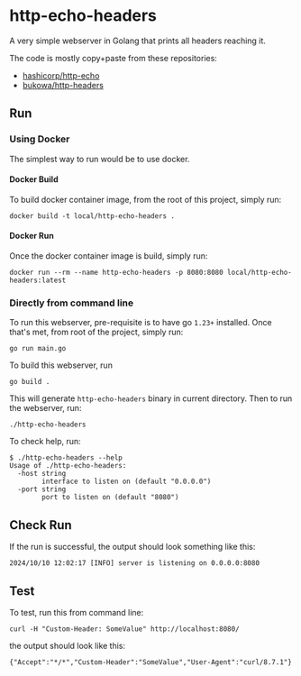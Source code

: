 # http-echo-headers

A very simple webserver in Golang that prints all headers reaching it.

The code is mostly copy+paste from these repositories:
- [hashicorp/http-echo](https://github.com/hashicorp/http-echo)
- [bukowa/http-headers](https://github.com/bukowa/http-headers)

## Run

### Using Docker
The simplest way to run would be to use docker.

#### Docker Build
To build docker container image, from the root of this project, simply run:
```shell
docker build -t local/http-echo-headers .
```

#### Docker Run
Once the docker container image is build, simply run:
```shell
docker run --rm --name http-echo-headers -p 8080:8080 local/http-echo-headers:latest
```

### Directly from command line
To run this webserver, pre-requisite is to have go `1.23+` installed. Once that's met, from root of the project, simply run:

```shell
go run main.go
```

To build this webserver, run
```shell
go build .
```

This will generate `http-echo-headers` binary in current directory. Then to run the webserver, run:
```shell
./http-echo-headers
```

To check help, run:
```shell
$ ./http-echo-headers --help
Usage of ./http-echo-headers:
  -host string
    	interface to listen on (default "0.0.0.0")
  -port string
    	port to listen on (default "8080")
```

## Check Run
If the run is successful, the output should look something like this:
```text
2024/10/10 12:02:17 [INFO] server is listening on 0.0.0.0:8080

```

## Test
To test, run this from command line:
```shell
curl -H "Custom-Header: SomeValue" http://localhost:8080/
```

the output should look like this:
```text
{"Accept":"*/*","Custom-Header":"SomeValue","User-Agent":"curl/8.7.1"}
```

